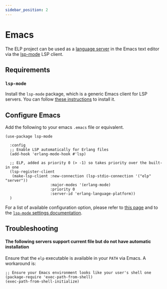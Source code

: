 ```yaml
---
sidebar_position: 2
---
```


# Emacs

The ELP project can be used as a [language server](https://microsoft.github.io/language-server-protocol/overviews/lsp/overview/) in the Emacs text editor via the [lsp-mode](https://emacs-lsp.github.io/lsp-mode/) LSP client.

## Requirements

### `lsp-mode`

Install the `lsp-mode` package, which is a generic Emacs client for LSP servers. You can follow [these instructions](https://emacs-lsp.github.io/lsp-mode/page/installation/) to install it.

## Configure Emacs

Add the following to your emacs `.emacs` file or equivalent.

```elisp
(use-package lsp-mode

  :config
  ;; Enable LSP automatically for Erlang files
  (add-hook 'erlang-mode-hook #'lsp)

  ;; ELP, added as priority 0 (> -1) so takes priority over the built-in one
  (lsp-register-client
   (make-lsp-client :new-connection (lsp-stdio-connection '("elp" "server"))
                    :major-modes '(erlang-mode)
                    :priority 0
                    :server-id 'erlang-language-platform))
  )
```

For a list of available configuration option, please refer to [this page](https://emacs-lsp.github.io/lsp-mode/page/lsp-erlang-elp/) and to the [`lsp-mode` settings documentation](https://emacs-lsp.github.io/lsp-mode/page/settings/mode/).

## Troubleshooting

#### The following servers support current file but do not have automatic installation

Ensure that the `elp` executable is available in your `PATH` via Emacs. A workaround is:

```elisp
;; Ensure your Emacs environment looks like your user's shell one
(package-require 'exec-path-from-shell)
(exec-path-from-shell-initialize)
```
